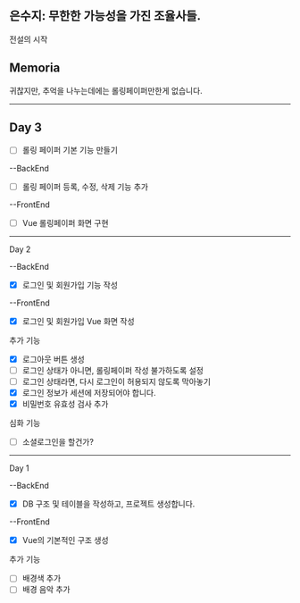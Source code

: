 ## 은수지: 무한한 가능성을 가진 조율사들.
전설의 시작

## Memoria
귀찮지만, 추억을 나누는데에는 롤링페이퍼만한게 없습니다.

-----------------------------------------------------------------------------------------------------------
## Day 3

- [ ] 롤링 페이퍼 기본 기능 만들기

--BackEnd
- [ ] 롤링 페이퍼 등록, 수정, 삭제 기능 추가

--FrontEnd
- [ ] Vue 롤링페이퍼 화면 구현

-----------------------------------------------------------------------------------------------------------

Day 2

--BackEnd

- [x] 로그인 및 회원가입 기능 작성

--FrontEnd

- [x] 로그인 및 회원가입 Vue 화면 작성

추가 기능
- [x] 로그아웃 버튼 생성
- [ ] 로그인 상태가 아니면, 롤링페이퍼 작성 불가하도록 설정
- [ ] 로그인 상태라면, 다시 로그인이 허용되지 않도록 막아놓기
- [x] 로그인 정보가 세션에 저장되어야 합니다.
- [x] 비밀번호 유효성 검사 추가

심화 기능
- [ ] 소셜로그인을 할건가?

------------------------------------------------------------------------------------------------------------
Day 1

--BackEnd
- [x] DB 구조 및 테이블을 작성하고, 프로젝트 생성합니다.

--FrontEnd
- [x] Vue의 기본적인 구조 생성

추가 기능
- [ ] 배경색 추가
- [ ] 배경 음악 추가
